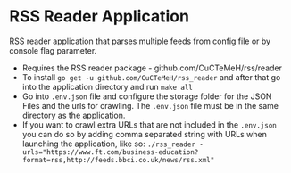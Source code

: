 # RSS Reader Application
RSS reader application that parses multiple feeds from config file or by console flag parameter.
- Requires the RSS reader package - github.com/CuCTeMeH/rss/reader
- To install `go get -u github.com/CuCTeMeH/rss_reader` and after that  go into the application directory and run `make all` 
- Go into `.env.json` file and configure the storage folder for the JSON Files and the urls for crawling. The `.env.json` file must be in the same directory as the application. 
- If you want to crawl extra URLs that are not included in the `.env.json` you can do so by adding comma separated string with URLs when launching the application, like so: `./rss_reader -urls="https://www.ft.com/business-education?format=rss,http://feeds.bbci.co.uk/news/rss.xml"`
